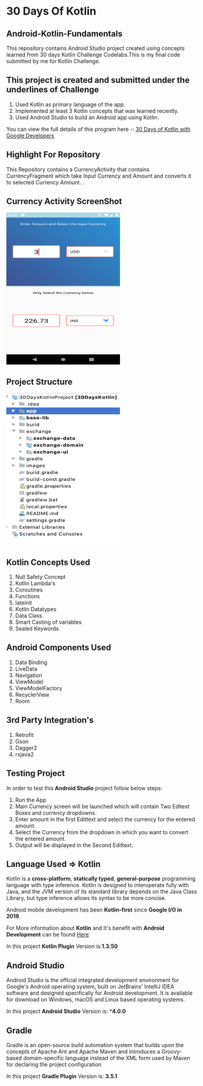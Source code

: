 # 30 Days Of Kotlin 

## Android-Kotlin-Fundamentals
This repository contains Android Studio project created using concepts learned from 30 days Kotlin Challenge Codelabs.This is my final code submitted by me for Kotlin Challenge.

## This project is created and submitted under the underlines of Challenge
1. Used Kotlin as primary language of the app.
2. Implemented at least 3 Kotlin concepts that was learned recently. 
3. Used Android Studio to build an Android app using Kotlin.

You can view the full details of this program here -: [30 Days of Kotlin with Google Developers](https://eventsonair.withgoogle.com/events/kotlin)

## Highlight For Repository
This Repository contains a CurrencyActivity that contains CurrencyFragment which take Input Currency and Amount and converts it to selected Currency Amount. . 

## Currency Activity ScreenShot
<img src="images/screenshot_app.png" width="300" height="400"/>

## Project Structure
<img src="images/project_screen.png" width="300" height="400"/>

## Kotlin Concepts Used
1. Null Safety Concept
2. Kotlin Lambda's
3. Coroutines
4. Functions
5. lateinit
6. Kotlin Datatypes
7. Data Class
8. Smart Casting of variables
9. Sealed Keywords

## Android Components Used
1. Data Binding
2. LiveData
3. Navigation
4. ViewModel
5. ViewModelFactory
6. RecyclerView
7. Room

## 3rd Party Integration's
1. Retrofit
2. Gson
3. Dagger2
4. rxjava2

## Testing Project
In order to test this **Android Studio** project follow below steps:
1. Run the App
2. Main Currency screen will be launched which will contain Two Editext Boxes and currency dropdowns.
3. Enter amount in the first Edittext and select the currency for the entered amount.
4. Select the Currency from the dropdown in which you want to convert the entered amount. 
5. Output will be displayed in the Second Edittext.

## Language Used => Kotlin
Kotlin is a **cross-platform**, **statically typed**, **general-purpose** programming language with type inference. Kotlin is designed to interoperate fully with Java, and the JVM version of its standard library depends on the Java Class Library, but type inference allows its syntax to be more concise.

Android mobile development has been **Kotlin-first** since **Google I/O in 2019**.

For More information about **Kotlin** and It's benefit with **Android Development** can be found [Here](https://kotlinlang.org/docs/reference/android-overview.html)

In this project **Kotlin Plugin** Version is:**1.3.50**

## Android Studio
Android Studio is the official integrated development environment for Google's Android operating system, built on JetBrains' IntelliJ IDEA software and designed specifically for Android development. It is available for download on Windows, macOS and Linux based operating systems. 

In this project **Android Studio** Version is: ***4.0.0**

## Gradle
Gradle is an open-source build automation system that builds upon the concepts of Apache Ant and Apache Maven and introduces a Groovy-based domain-specific language instead of the XML form used by Maven for declaring the project configuration

In this project **Gradle Plugin** Version is: **3.5.1**






